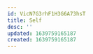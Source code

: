 ```yaml
---
id: VicN7G3rhF1H3G6A73hsT
title: Self
desc: ''
updated: 1639759165187
created: 1639759165187
---
```


